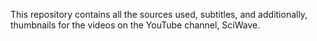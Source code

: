 This repository contains all the sources used, subtitles, and additionally, thumbnails for the videos on the YouTube channel, SciWave.

